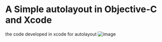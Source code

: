 # A Simple autolayout in Objective-C and Xcode
the code developed in xcode for autolayout
![image](https://user-images.githubusercontent.com/60872921/124242168-a6f1f300-db46-11eb-9e8d-6889ddd150e4.png)
